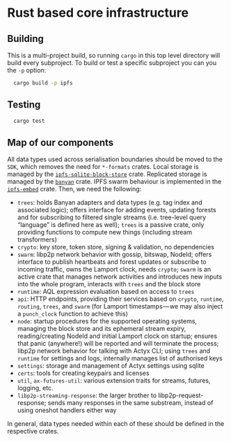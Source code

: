 # Rust based core infrastructure

## Building

This is a multi-project build, so running `cargo` in this top level directory will build every subproject. To build or
test a specific subproject you can you the `-p` option:

```sh
  cargo build -p ipfs
```

## Testing

```sh
  cargo test
```

## Map of our components

All data types used across serialisation boundaries should be moved to the `SDK`, which removes the need for `*-formats` crates.
Local storage is managed by the [`ipfs-sqlite-block-store`](https://github.com/Actyx/ipfs-sqlite-block-store) crate.
Replicated storage is managed by the [`banyan`](https://github.com/Actyx/banyan) crate.
IPFS swarm behaviour is implemented in the [`ipfs-embed`](https://github.com/ipfs-rust/ipfs-embed) crate.
Then, we need the following:

- `trees`: holds Banyan adapters and data types (e.g. tag index and associated logic); offers interface for adding events, updating forests and for subscribing to filtered single streams (i.e. tree-level query “language” is defined here as well); `trees` is a passive crate, only providing functions to compute new things (including stream transformers)
- `crypto`: key store, token store, signing & validation, no dependencies
- `swarm`: libp2p network behavior with gossip, bitswap, NodeId; offers interface to publish heartbeats and forest updates or subscribe to incoming traffic, owns the Lamport clock, needs `crypto`; `swarm` is an active crate that manages network activities and introduces new inputs into the whole program, interacts with `trees` and the block store
- `runtime`: AQL expression evaluation based on access to `trees`
- `api`: HTTP endpoints, providing their services based on `crypto`, `runtime`, `routing`, `trees`, and `swarm` (for Lamport timestamps — we may also inject a `punch_clock` function to achieve this)
- `node`: startup procedures for the supported operating systems, managing the block store and its ephemeral stream expiry, reading/creating NodeId and initial Lamport clock on startup; ensures that panic (anywhere!) will be reported and will terminate the process; libp2p network behavior for talking with Actyx CLI; using `trees` and `runtime` for settings and logs, internally manages list of authorised keys
- `settings`: storage and management of Actyx settings using sqlite
- `certs`: tools for creating keypairs and licenses
- `util`, `ax-futures-util`: various extension traits for streams, futures, logging, etc.
- `libp2p-streaming-response`: the larger brother to libp2p-request-response; sends many responses in the same substream, instead of using oneshot handlers either way

In general, data types needed within each of these should be defined in the respective crates.
